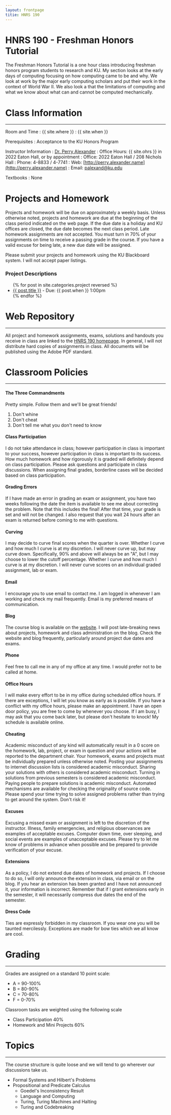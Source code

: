 ```yaml
---
layout: frontpage
titie: HNRS 190
---
```


# HNRS 190 - Freshman Honors Tutorial

The Freshman Honors Tutorial is a one hour class introducing freshman honors program students to research and KU.  My section looks at the early days of computing focusing on how computing came to be and why. We look at work by the major early computing scholars and put their work in the context of World War II.  We also look a that the limitations of computing and what we know about what can and cannot be computed mechanically. 

# Class Information 

----

Room and Time
: {{ site.where }}
: {{ site.when }}

Prerequisites
: Acceptance to the KU Honors Program

Instructor Information
: [Dr. Perry Alexander](http://palexand.github.io)
: Office Hours: {{ site.ohrs }} in 2022 Eaton Hall, or by appointment
: Office: 2022 Eaton Hall / 208 Nichols Hall 
: Phone: 4-8833 / 4-7741 
: Web: [http://perry.alexander.name](http://perry.alexander.name)
: Email: <palexand@ku.edu>

Textbooks
: None

# Projects and Homework

Projects and homework will be due on approximately a weekly
basis. Unless otherwise noted, projects and homework are due at the beginning of the class period indicated on the web page.  If the due date is a holiday and KU offices are closed, the due date becomes the next class period.  Late homework assignments are not accepted.  You must turn in 70% of your assignments on time to receive a passing grade in the course.  If you have a valid excuse for being late, a new due date will be assigned. 

Please submit your projects and homework using the KU Blackboard
system.  I will not accept paper listings.

### Project Descriptions

<ul>
{% for post in site.categories.project reversed %}
<li><a href="{{ site.baseurl }}{{ post.url }}">{{ post.title }}</a>
 - Due: {{ post.when }} 1:00pm</li>
{% endfor %}
</ul>

# Web Repository

----

All project and homework assignments, exams, solutions and handouts you receive in class are linked to the
[HNRS 190 homepage](http://perry.alexander.name/hnrs190/).  In general, I will not distribute hard copies of assignments in class. All documents will be published using the Adobe PDF standard.

# Classroom Policies

----

#### The Three Commandments

Pretty simple.  Follow them and we'll be great friends!

1. Don't whine
1. Don't cheat
1. Don't tell me what you don't need to know

#### Class Participation

I do not take attendance in class; however participation in class is important to your success, however participation in class is important to its success. How much homework and how rigorously it is graded will definitely depend on class participation. Please ask questions and participate in class discussions. When assigning final grades, borderline cases will be decided based on class participation. 

#### Grading Errors

If I have made an error in grading an exam or assignment, you have two weeks following the date the item is available to see me about correcting the problem. Note that this includes the final! After that time, your grade is set and will not be changed. I also request that you wait 24 hours after an exam is returned before coming to me with questions. 

#### Curving

I may decide to curve final scores when the quarter is over. Whether I curve and how much I curve is at my discretion. I will never curve up, but may curve down. Specifically, 90% and above will always be an "A", but I may choose to lower the cutoff percentage. Whether I curve and how much I curve is at my discretion. I will never curve scores on an individual graded assignment, lab or exam.

#### Email

I encourage you to use email to contact me. I am logged in whenever I am working and check my mail frequently. Email is my preferred means of communication.

#### Blog

The course blog is available on the [website](blog.html). I will post
late-breaking news about projects, homework and class administration on the blog. Check the website and blog frequently, particularly around project due dates and exams.

#### Phone

Feel free to call me in any of my office at any time. I would prefer not to be called at home.

#### Office Hours

I will make every effort to be in my office during scheduled office hours. If there are exceptions, I will let you know as early as is possible. If you have a conflict with my office hours, please make an appointment. I have an open door policy, you are free to come by whenever you choose. If I am busy, I may ask that you come back later, but please don't hesitate to knock! My schedule is available online. 

#### Cheating

Academic misconduct of any kind will automatically result in a 0 score on the homework, lab, project, or exam in question and your actions will be reported to the department chair. Your homework, exams and projects must be individually prepared unless otherwise noted. Posting your assignments to internet discussion lists is considered academic misconduct. Sharing your solutions with others is considered academic misconduct. Turning in solutions from previous semesters is considered academic misconduct. Paying people to prepare solutions is academic misconduct. Automated mechanisms are available for checking the originality of source code. Please spend your time trying to solve assigned problems rather than trying to get around the system. Don't risk it! 

#### Excuses

Excusing a missed exam or assignment is left to the discretion of the instructor. Illness, family emergencies, and religious observances are examples of acceptable excuses. Computer down time, over sleeping, and social events are examples of unacceptable excuses. Please try to let me know of problems in advance when possible and be prepared to provide verification of your excuse. 

#### Extensions

As a policy, I do not extend due dates of homework and projects. If I choose to do so, I will only announce the extension in class, via email or on the blog. If you hear an extension has been granted and I have not announced it, your information is incorrect. Remember that if I grant extensions early in the semester, it will necessarily compress due dates the end of the semester. 

#### Dress Code

Ties are expressly forbidden in my classroom.  If you wear one you will be taunted mercilessly.  Exceptions are made for bow ties which we all know are cool.

# Grading 

----

Grades are assigned on a standard 10 point scale:

* A = 90-100%
* B = 80-90%
* C = 70-80%
* F = 0-70%

Classroom tasks are weighted using the following scale

* Class Participation 40%
* Homework and Mini Projects 60%

# Topics

----

The course structure is quite loose and we will tend to go wherever our discussions take us.

* Formal Systems and Hilbert's Problems
* Propositional and Predicate Calculus
  * Goedel's Inconsistency Result
  * Language and Computing
  * Turing, Turing Machines and Halting
  * Turing and Codebreaking
